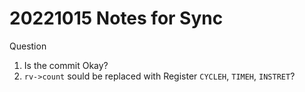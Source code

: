 # 20221015 Notes for Sync 

Question 
1. Is the commit Okay? 
2. `rv->count` sould be replaced with Register `CYCLEH`, `TIMEH`, `INSTRET`?
